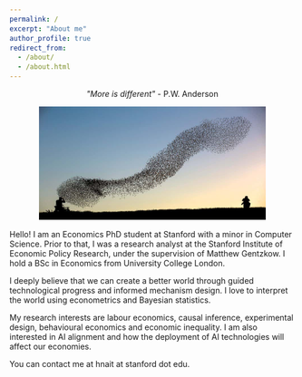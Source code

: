 ```yaml
---
permalink: /
excerpt: "About me"
author_profile: true
redirect_from: 
  - /about/
  - /about.html
---
```


<p align="center">
  <em>"More is different"</em> - P.W. Anderson
</p>

<p align="center">
  <img src="/images/birds.jpeg" height = "200" width="400"/>
</p>


Hello! I am an Economics PhD student at Stanford with a minor in Computer Science. Prior to that, I was a research analyst at the Stanford Institute of Economic Policy Research, under the supervision of Matthew Gentzkow. I hold a BSc in Economics from University College London.<br /> 

I deeply believe that we can create a better world through guided technological progress and informed mechanism design. I love to interpret the world using econometrics and Bayesian statistics. 

My research interests are labour economics, causal inference, experimental design, behavioural economics and economic inequality. I am also interested in AI alignment and how the deployment of AI technologies will affect our economies. <br />

You can contact me at hnait at stanford dot edu.
